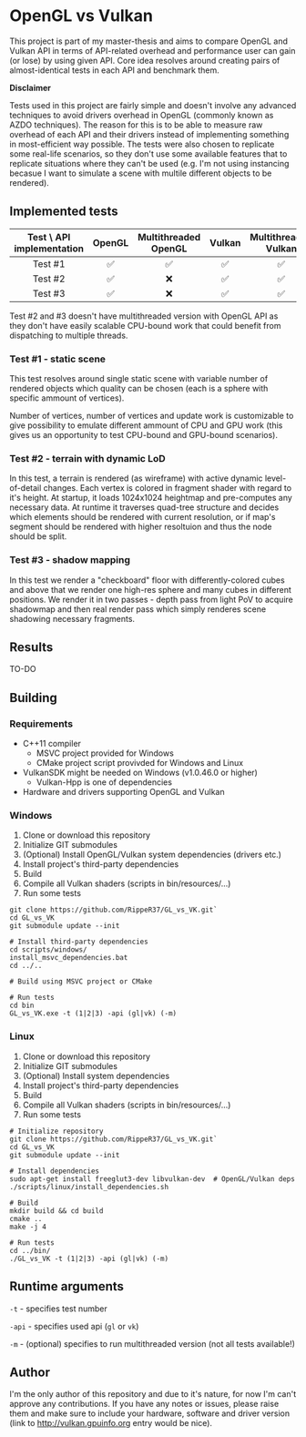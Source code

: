 OpenGL vs Vulkan
================

This project is part of my master-thesis and aims to compare OpenGL and Vulkan API in terms of API-related overhead and performance user can gain (or lose) by using given API. Core idea resolves around creating pairs of almost-identical tests in each API and benchmark them.


**Disclaimer**

Tests used in this project are fairly simple and doesn't involve any advanced techniques to avoid drivers overhead in OpenGL (commonly known as AZDO techniques). The reason for this is to be able to measure raw overhead of each API and their drivers instead of implementing something in most-efficient way possible. The tests were also chosen to replicate some real-life scenarios, so they don't use some available features that to replicate situations where they can't be used (e.g. I'm not using instancing becasue I want to simulate a scene with multile different objects to be rendered).


## Implemented tests


| Test \ API implementation | OpenGL | Multithreaded OpenGL | Vulkan | Multithreaded Vulkan |
| :---: | :---: | :---: | :---: | :---: |
| Test #1 | ✅ | ✅ | ✅ | ✅ |
| Test #2 | ✅ | ❌ | ✅ | ✅ |
| Test #3 | ✅ | ❌ | ✅ | ✅ |

Test #2 and #3 doesn't have multithreaded version with OpenGL API as they don't have easily scalable CPU-bound work that could benefit from dispatching to multiple threads.


### Test #1 - static scene

This test resolves around single static scene with variable number of rendered objects which quality can be chosen (each is a sphere with specific ammount of vertices).

Number of vertices, number of vertices and update work is customizable to give possibility to emulate different ammount of CPU and GPU work (this gives us an opportunity to test CPU-bound and GPU-bound scenarios).


### Test #2 - terrain with dynamic LoD

In this test, a terrain is rendered (as wireframe) with active dynamic level-of-detail changes. Each vertex is colored in fragment shader with regard to it's height. At startup, it loads 1024x1024 heightmap and pre-computes any necessary data. At runtime it traverses quad-tree structure and decides which elements should be rendered with current resolution, or if map's segment should be rendered with higher resoltuion and thus the node should be split.


### Test #3 - shadow mapping 

In this test we render a "checkboard" floor with differently-colored cubes and above that we render one high-res sphere and many cubes in different positions. We render it in two passes - depth pass from light PoV to acquire shadowmap and then real render pass which simply renderes scene shadowing necessary fragments.


## Results

TO-DO


## Building

### Requirements

* C++11 compiler
  * MSVC project provided for Windows
  * CMake project script provivded for Windows and Linux
* VulkanSDK might be needed on Windows (v1.0.46.0 or higher)
  * Vulkan-Hpp is one of dependencies
* Hardware and drivers supporting OpenGL and Vulkan


### Windows

1. Clone or download this repository
2. Initialize GIT submodules
3. (Optional) Install OpenGL/Vulkan system dependencies (drivers etc.)
4. Install project's third-party dependencies
5. Build
6. Compile all Vulkan shaders (scripts in bin/resources/...)
7. Run some tests

```
git clone https://github.com/RippeR37/GL_vs_VK.git`
cd GL_vs_VK
git submodule update --init

# Install third-party dependencies
cd scripts/windows/
install_msvc_dependencies.bat
cd ../..

# Build using MSVC project or CMake

# Run tests
cd bin
GL_vs_VK.exe -t (1|2|3) -api (gl|vk) (-m)
```


### Linux

1. Clone or download this repository
2. Initialize GIT submodules
3. (Optional) Install system dependencies
4. Install project's third-party dependencies
5. Build
6. Compile all Vulkan shaders (scripts in bin/resources/...)
7. Run some tests

```
# Initialize repository
git clone https://github.com/RippeR37/GL_vs_VK.git`
cd GL_vs_VK
git submodule update --init

# Install dependencies
sudo apt-get install freeglut3-dev libvulkan-dev  # OpenGL/Vulkan deps
./scripts/linux/install_dependencies.sh

# Build
mkdir build && cd build
cmake ..
make -j 4

# Run tests
cd ../bin/
./GL_vs_VK -t (1|2|3) -api (gl|vk) (-m)
```

## Runtime arguments

`-t` - specifies test number

`-api` - specifies used api (`gl` or `vk`)

`-m` - (optional) specifies to run multithreaded version (not all tests available!)


## Author

I'm the only author of this repository and due to it's nature, for now I'm can't approve any contributions. If you have any notes or issues, please raise them and make sure to include your hardware, software and driver version (link to http://vulkan.gpuinfo.org entry would be nice).
